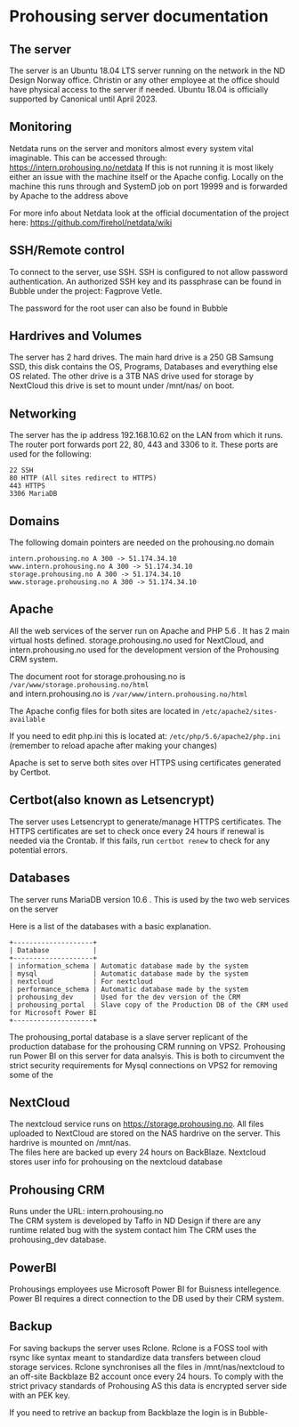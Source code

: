 # Prohousing server documentation 

 
## The server 

The server is an Ubuntu 18.04 LTS server running on the network in the ND Design Norway office. Christin or any other employee at the office should have physical access to the server if needed. Ubuntu 18.04 is officially supported by Canonical until April 2023. 

## Monitoring 

Netdata runs on the server and monitors almost every system vital imaginable. This can be accessed through: https://intern.prohousing.no/netdata If this is not running it is most likely either an issue with the machine itself or the Apache config. Locally on the machine this runs through and SystemD job on port 19999 and is forwarded by Apache to the address above 
 
For more info about Netdata look at the official documentation of the project here: 
https://github.com/firehol/netdata/wiki 

## SSH/Remote control 

To connect to the server, use SSH. SSH is configured to not allow password authentication. An authorized SSH key and its passphrase can be found in Bubble under the project: Fagprove Vetle.  
 
The password for the root user can also be found in Bubble

## Hardrives and Volumes 

The server has 2 hard drives. The main hard drive is a 250 GB Samsung SSD, this disk contains the OS, Programs, Databases and everything else OS related. The other drive is a 3TB NAS drive used for storage by NextCloud this drive is set to mount under /mnt/nas/ on boot.  

## Networking 

The server has the ip address 192.168.10.62 on the LAN from which it runs. The router port forwards port 22, 80, 443 and 3306 to it. These ports are used for the following: 
```
22 SSH 
80 HTTP (All sites redirect to HTTPS) 
443 HTTPS 
3306 MariaDB   
```
## Domains 
The following domain pointers are needed on the prohousing.no domain
```
intern.prohousing.no A 300 -> 51.174.34.10 
www.intern.prohousing.no A 300 -> 51.174.34.10 
storage.prohousing.no A 300 -> 51.174.34.10 
www.storage.prohousing.no A 300 -> 51.174.34.10 
```

## Apache  

All the web services of the server run on Apache and PHP 5.6 . It has 2 main virtual hosts defined. storage.prohousing.no used for NextCloud, and intern.prohousing.no used for the development version of the Prohousing CRM system.

The document root for storage.prohousing.no is ```/var/www/storage.prohousing.no/html```
<br>and intern.prohousing.no is ```/var/www/intern.prohousing.no/html```

The Apache config files for both sites are located in ```/etc/apache2/sites-available```

If you need to edit php.ini this is located at: ```/etc/php/5.6/apache2/php.ini``` (remember to reload apache after making your changes)

Apache is set to serve both sites over HTTPS using certificates generated by Certbot.

## Certbot(also known as Letsencrypt) 

The server uses Letsencrypt to generate/manage HTTPS certificates. The HTTPS certificates are set to check once every 24 hours if renewal is needed via the Crontab. If this fails, run ```certbot renew```
to check for any potential errors.

## Databases 
The server runs MariaDB version 10.6 . This is used by the two web services on the server 

Here is a list of the databases with a basic explanation.
```
+--------------------+
| Database           |
+--------------------+
| information_schema | Automatic database made by the system
| mysql              | Automatic database made by the system
| nextcloud          | For nextcloud
| performance_schema | Automatic database made by the system
| prohousing_dev     | Used for the dev version of the CRM
| prohousing_portal  | Slave copy of the Production DB of the CRM used for Microsoft Power BI
+--------------------+
```
The prohousing_portal database is a slave server replicant of the production database for the prohousing CRM running on VPS2. Prohousing run Power BI on this server for data analsyis. This is both to circumvent the strict security requirements for Mysql connections on VPS2 for removing some of the 

## NextCloud 
The nextcloud service runs on https://storage.prohousing.no. All files uploaded to NextCloud are stored on the NAS hardrive on the server.
This hardrive is mounted on /mnt/nas.<br>
The files here are backed up every 24 hours on BackBlaze.
Nextcloud stores user info for prohousing on the nextcloud database

## Prohousing CRM 
Runs under the URL: intern.prohousing.no <br>
The CRM system is developed by Taffo in ND Design if there are any runtime related bug with the system contact him
The CRM uses the prohousing_dev database.
## PowerBI
Prohousings employees use Microsoft Power BI for Buisness intellegence. Power BI requires a direct connection to the DB used by their CRM system. 

## Backup
For saving backups the server uses Rclone. Rclone is a FOSS tool with rsync like syntax meant to standardize data transfers between cloud storage services. Rclone synchronises all the files in /mnt/nas/nextcloud to an off-site Backblaze B2 account once every 24 hours. To comply with the strict privacy standards of Prohousing AS this data is encrypted server side with an PEK key.

If you need to retrive an backup from Backblaze the login is in Bubble-